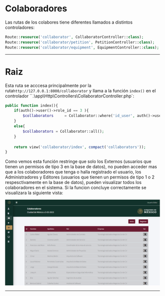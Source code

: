 # Colaboradores

Las rutas de los colabores tiene diferentes llamados a distintos controladores:

```php
Route::resource('collaborator', CollaboratorController::class);
Route::resource('collaborator/petition', PetitionController::class);
Route::resource('collaborator/equipment', EquipmentController::class);
```
---

# Raiz

Esta ruta se acccesa principalmente por la ruta`http://127.0.0.1:8000/collaborator` y llama a la función `index()` en el controlador ``.\app\Http\Controllers\CollaboratorController.php`:

```php
public function index(){
    if(auth()->user()->role_id == 3 ){
        $collaborators     = Collaborator::where('id_user', auth()->user()->id)->get();
    }
    else{
        $collaborators = Collaborator::all();
    }

    return view('collaborator/index', compact('collaborators'));
}
```

Como vemos esta función restringe que solo los Externos (usuarios que tienen un permisos de tipo 3 en la base de datos), no pueden acceder mas que a los colaboradores que tenga o halla registrado el usuario, los Administradores y Editores (usuarios que tienen un permisos de tipo 1 o 2 respesctivamente en la base de datos), pueden visualizar todos los colaboradores en el sistema.
Si la funcion concluye correctamente se visualizara la siguiente vista:

![Vista de lista de colaboradores](./02_04_colaboradores_01.png)

---

<!--Falta dar contexto de de:
Route::resource('collaborator/petition', PetitionController::class); // Esta ruta sustituye varias lineas haciendo un CRUD, para mayor informacion revisar la documentacion
Route::resource('collaborator/equipment', EquipmentController::class); // Esta ruta sustituye varias lineas haciendo un CRUD, para mayor informacion revisar la documentacion
//Rutas para las peticiones
-->



